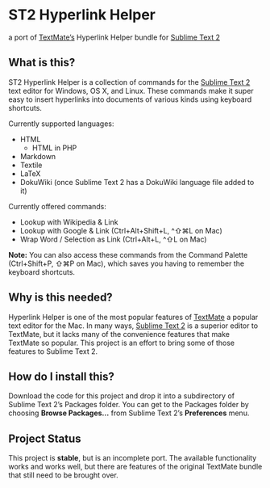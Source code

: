 ST2 Hyperlink Helper
====================

a port of [TextMate’s][tm] Hyperlink Helper bundle for [Sublime Text 2][st2]

What is this?
-------------

ST2 Hyperlink Helper is a collection of commands for the [Sublime Text 2][st2] text editor for Windows, OS X, and Linux. These commands make it super easy to insert hyperlinks into documents of various kinds using keyboard shortcuts.

Currently supported languages:

  * HTML
    * HTML in PHP
  * Markdown
  * Textile
  * LaTeX
  * DokuWiki (once Sublime Text 2 has a DokuWiki language file added to it)

Currently offered commands:

  * Lookup with Wikipedia & Link
  * Lookup with Google & Link (Ctrl+Alt+Shift+L, ^⇧⌘L on Mac)
  * Wrap Word / Selection as Link (Ctrl+Alt+L, ^⇧L on Mac)

**Note:** You can also access these commands from the Command Palette (Ctrl+Shift+P, ⇧⌘P on Mac), which saves you having to remember the keyboard shortcuts.

Why is this needed?
-------------------

Hyperlink Helper is one of the most popular features of [TextMate][tm] a popular text editor for the Mac. In many ways, [Sublime Text 2][st2] is a superior editor to TextMate, but it lacks many of the convenience features that make TextMate so popular. This project is an effort to bring some of those features to Sublime Text 2.

How do I install this?
----------------------

Download the code for this project and drop it into a subdirectory of Sublime Text 2’s Packages folder. You can get to the Packages folder by choosing **Browse Packages…** from Sublime Text 2’s **Preferences** menu.

Project Status
--------------

This project is **stable**, but is an incomplete port. The available functionality works and works well, but there are features of the original TextMate bundle that still need to be brought over.

[st2]: http://www.sublimetext.com/2
[tm]: http://macromates.com/
